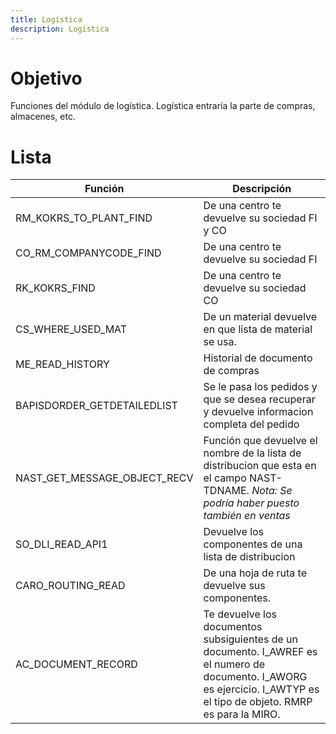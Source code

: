 ```yaml
---
title: Logística
description: Logística
---
```


# Objetivo

Funciones del módulo de logística. Logística entraría la parte de compras, almacenes, etc.

# Lista

Función | Descripción
--------|--------
RM_KOKRS_TO_PLANT_FIND | De una centro te devuelve su sociedad FI y CO
CO_RM_COMPANYCODE_FIND | De una centro te devuelve su sociedad FI
RK_KOKRS_FIND | De una centro te devuelve su sociedad CO
CS_WHERE_USED_MAT |	De un material devuelve en que lista de material se usa.
ME_READ_HISTORY	| Historial de documento de compras
BAPISDORDER_GETDETAILEDLIST | Se le pasa los pedidos y que se desea recuperar y devuelve informacion completa del pedido
NAST_GET_MESSAGE_OBJECT_RECV | Función que devuelve el nombre de la lista de distribucion que esta en el campo NAST-TDNAME. *Nota: Se podría haber puesto también en ventas*
SO_DLI_READ_API1 | Devuelve los componentes de una lista de distribucion
CARO_ROUTING_READ |	De una hoja de ruta te devuelve sus componentes.
AC_DOCUMENT_RECORD | Te devuelve los documentos subsiguientes de un documento. I_AWREF es el numero de documento. I_AWORG es ejercicio.  I_AWTYP es el tipo de objeto. RMRP es para la MIRO.